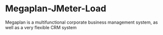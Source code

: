 # Megaplan-JMeter-Load
Megaplan is a multifunctional corporate business management system, as well as a very flexible CRM system
